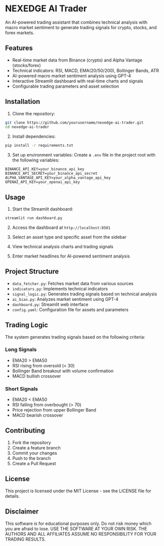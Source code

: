# NEXEDGE AI Trader

An AI-powered trading assistant that combines technical analysis with macro market sentiment to generate trading signals for crypto, stocks, and forex markets.

## Features

- Real-time market data from Binance (crypto) and Alpha Vantage (stocks/forex)
- Technical indicators: RSI, MACD, EMA(20/50/200), Bollinger Bands, ATR
- AI-powered macro market sentiment analysis using GPT-4
- Interactive Streamlit dashboard with real-time charts and signals
- Configurable trading parameters and asset selection

## Installation

1. Clone the repository:
```bash
git clone https://github.com/yourusername/nexedge-ai-trader.git
cd nexedge-ai-trader
```

2. Install dependencies:
```bash
pip install -r requirements.txt
```

3. Set up environment variables:
Create a `.env` file in the project root with the following variables:
```
BINANCE_API_KEY=your_binance_api_key
BINANCE_API_SECRET=your_binance_api_secret
ALPHA_VANTAGE_API_KEY=your_alpha_vantage_api_key
OPENAI_API_KEY=your_openai_api_key
```

## Usage

1. Start the Streamlit dashboard:
```bash
streamlit run dashboard.py
```

2. Access the dashboard at `http://localhost:8501`

3. Select an asset type and specific asset from the sidebar

4. View technical analysis charts and trading signals

5. Enter market headlines for AI-powered sentiment analysis

## Project Structure

- `data_fetcher.py`: Fetches market data from various sources
- `indicators.py`: Implements technical indicators
- `signal_logic.py`: Generates trading signals based on technical analysis
- `ai_bias.py`: Analyzes market sentiment using GPT-4
- `dashboard.py`: Streamlit web interface
- `config.yaml`: Configuration file for assets and parameters

## Trading Logic

The system generates trading signals based on the following criteria:

### Long Signals
- EMA20 > EMA50
- RSI rising from oversold (< 30)
- Bollinger Band breakout with volume confirmation
- MACD bullish crossover

### Short Signals
- EMA20 < EMA50
- RSI falling from overbought (> 70)
- Price rejection from upper Bollinger Band
- MACD bearish crossover

## Contributing

1. Fork the repository
2. Create a feature branch
3. Commit your changes
4. Push to the branch
5. Create a Pull Request

## License

This project is licensed under the MIT License - see the LICENSE file for details.

## Disclaimer

This software is for educational purposes only. Do not risk money which you are afraid to lose. USE THE SOFTWARE AT YOUR OWN RISK. THE AUTHORS AND ALL AFFILIATES ASSUME NO RESPONSIBILITY FOR YOUR TRADING RESULTS. 
